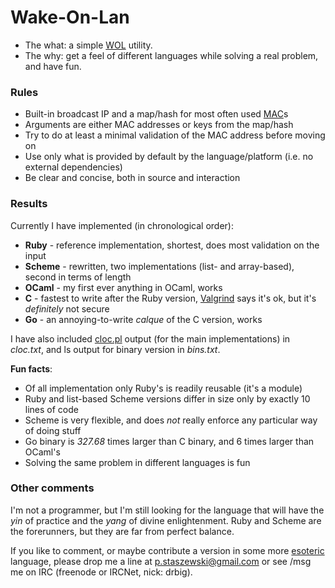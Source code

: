 # Wake-On-Lan

- The what: a simple [WOL](http://en.wikipedia.org/wiki/Wake-on-LAN) utility.
- The why: get a feel of different languages while solving a real problem, and have fun.

### Rules

- Built-in broadcast IP and a map/hash for most often used [MAC](http://en.wikipedia.org/wiki/MAC_address)s
- Arguments are either MAC addresses or keys from the map/hash
- Try to do at least a minimal validation of the MAC address before moving on
- Use only what is provided by default by the language/platform (i.e. no external dependencies)
- Be clear and concise, both in source and interaction

### Results

Currently I have implemented (in chronological order):

- **Ruby** - reference implementation, shortest, does most validation on the input
- **Scheme** - rewritten, two implementations (list- and array-based), second in terms of length
- **OCaml** - my first ever anything in OCaml, works
- **C** - fastest to write after the Ruby version, [Valgrind](http://valgrind.org) says it's ok, but it's _definitely_ not secure
- **Go** - an annoying-to-write _calque_ of the C version, works

I have also included [cloc.pl](http://cloc.sourceforge.net/) output (for the main implementations) in *cloc.txt*, and ls output for binary version in *bins.txt*.

**Fun facts**:

- Of all implementation only Ruby's is readily reusable (it's a module)
- Ruby and list-based Scheme versions differ in size only by exactly 10 lines of code
- Scheme is very flexible, and does _not_ really enforce any particular way of doing stuff
- Go binary is _327.68_ times larger than C binary, and 6 times larger than OCaml's
- Solving the same problem in different languages is fun

### Other comments

I'm not a programmer, but I'm still looking for the language that will have the _yin_ of practice and the _yang_ of divine enlightenment. Ruby and Scheme are the forerunners, but they are far from perfect balance.

If you like to comment, or maybe contribute a version in some more [esoteric](http://en.wikipedia.org/wiki/Brainfuck) language, please drop me a line at p.staszewski@gmail.com or see /msg me on IRC (freenode or IRCNet, nick: drbig).
